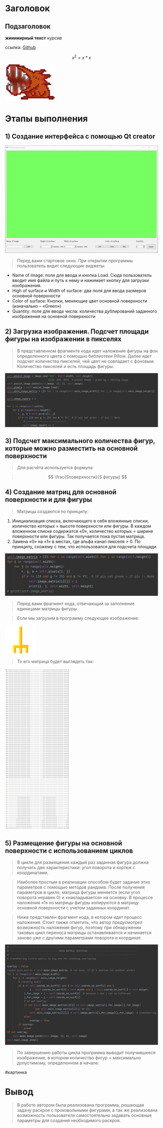 # Заголовок
## Подзаголовок

**жииииирный текст**
*курсив*

ссылка: [Github](https://github.com)

$$
x^2 = x * x
$$

![Picture](imgs/4.png)


# Этапы выполнения

## 1) Создание интерфейса с помощью Qt creator

![Untitled](imgs/back)

> Перед вами стартовое окно. При открытии программы пользователь видит следующие виджеты:
> 
- Name of image:	поле для ввода и кнопка Load. Сюда пользователь вводит имя файла и	путь к нему и нажимает кнопку для загрузки изображения.
- High of surface и Width of surface: два поля для ввода размеров основной поверхности
- Color of surface: Кнопки, меняющие цвет основной поверхности (изначально – «Green»)
- Quantity:	поле для ввода числа: количества дублирований заданного изображения	на основной поверхности

## 2) Загрузка изображения. Подсчет площади фигуры на изображении в пикселях

> В представленном фрагменте кода идет наложение фигуры на фон определенного цвета с помощью библиотеки Pillow. Далее идет подсчет количества пикселей, чей цвет не совпадает с фоновым. Количество пикселей и есть площадь фигуры.
> 

![Untitled](imgs/kod1)

## 3) Подсчет максимального количества фигур, которые можно разместить на основной поверхности

> Для расчёта используется формула:
> 

> $$
> \frac{Sповерхности}{S фигуры}
> $$
> 

## 4) Создание матриц для основной поверхности и для фигуры

> Матрицы создаются по принципу:
> 
1. Инициализация списка, включающего в себя вложенные	списки, количество которых = высоте поверхности или фигуры. В каждом вложенном списке содержатся «0»,	количество которых = ширине поверхности или фигуры. Так получается пока пустая	матрица.
2. Замена «0» на «1» в местах, где альфа канал пикселя > 0. По принципу, схожему с	тем, что использовался для подсчета	площади.

![Untitled](imgs/kod2)

> Перед вами фрагмент кода, отвечающий за заполнение единицами матрицы фигуры.
> 

> Если мы загрузим в программу следующее изображение:
> 

![Image.png](imgs/Image.png)

> То его матрица будет выглядеть так:
> 

![Untitled](imgs/im.png)

## 5) Размещение фигуры на основной поверхности с использованием циклов

> В цикле для размещения каждый раз заданная фигура должна получать две характеристики: угол поворота и кортеж с координатами.
> 

> Наиболее простым в реализации способом будет задание этих параметров с помощью методов рандома. После получения параметров в цикле, матрица фигуры меняется (если угол поворота неравен 0) и «накладывается» на основну. В процессе наложения «1» из матрицы фигуры копируются в матрицу основной поверхности с учетом заданных координат.
> 

> Ниже представлен фрагмент кода, в котором идет процесс наложения. Стоит также отметить, что автор предусмотрел возможность наложения фигур, поэтому при обнаружении таковых цикл переноса матрицы останавливается и начинается заново уже с другими параметрами поворота и координат.
> 

![Untitled](imgs/kod3.png)

> По завершению работы цикла программа выводит получившееся изображение, в котором количество фигур = максимально допустимому, определенном в начале:
> 

#картинка

# **Вывод**

> В работе автором была реализована программа, решающая задачу раскроя с произвольными фигурами, а так же реализована возможность пользователя самостоятельно задавать основные параметры для создания необходимого раскроя.
>
